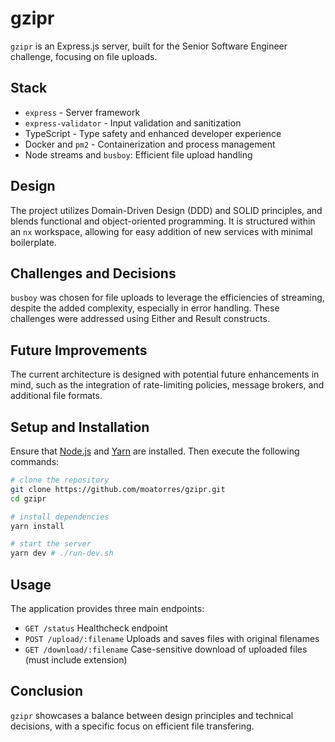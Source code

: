 # gzipr

`gzipr` is an Express.js server, built for the Senior Software Engineer challenge, focusing on file uploads.

## Stack

- `express` - Server framework
- `express-validator` - Input validation and sanitization
- TypeScript - Type safety and enhanced developer experience
- Docker and `pm2` - Containerization and process management
- Node streams and `busboy`: Efficient file upload handling

## Design

The project utilizes Domain-Driven Design (DDD) and SOLID principles, and blends functional and object-oriented programming. It is structured within an `nx` workspace, allowing for easy addition of new services with minimal boilerplate.

## Challenges and Decisions

`busboy` was chosen for file uploads to leverage the efficiencies of streaming, despite the added complexity, especially in error handling. These challenges were addressed using Either and Result constructs.

## Future Improvements

The current architecture is designed with potential future enhancements in mind, such as the integration of rate-limiting policies, message brokers, and additional file formats.

## Setup and Installation

Ensure that [Node.js](http://nodejs.org/) and [Yarn](https://yarnpkg.com/) are installed. Then execute the following commands:

```bash
# clone the repository
git clone https://github.com/moatorres/gzipr.git
cd gzipr

# install dependencies
yarn install

# start the server
yarn dev # ./run-dev.sh
```

## Usage

The application provides three main endpoints:

- `GET /status`
  Healthcheck endpoint
- `POST /upload/:filename`
  Uploads and saves files with original filenames
- `GET /download/:filename`
  Case-sensitive download of uploaded files (must include extension)

## Conclusion

`gzipr` showcases a balance between design principles and technical decisions, with a specific focus on efficient file transfering.
